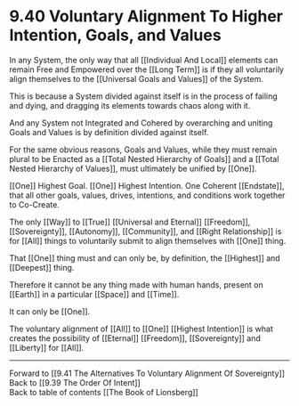 # 9.40 Voluntary Alignment To Higher Intention, Goals, and Values

In any System, the only way that all [[Individual And Local]] elements can remain Free and Empowered over the [[Long Term]] is if they all voluntarily align themselves to the [[Universal Goals and Values]] of the System. 

This is because a System divided against itself is in the process of failing and dying, and dragging its elements towards chaos along with it. 

And any System not Integrated and Cohered by overarching and uniting Goals and Values is by definition divided against itself. 

For the same obvious reasons, Goals and Values, while they must remain plural to be Enacted as a [[Total Nested Hierarchy of Goals]] and a [[Total Nested Hierarchy of Values]], must ultimately be unified by [[One]]. 

[[One]] Highest Goal. [[One]] Highest Intention. One Coherent [[Endstate]], that all other goals, values, drives, intentions, and conditions work together to Co-Create. 

The only [[Way]] to [[True]] [[Universal and Eternal]] [[Freedom]], [[Sovereignty]], [[Autonomy]], [[Community]], and [[Right Relationship]] is for [[All]] things to voluntarily submit to align themselves with [[One]] thing. 

That [[One]] thing must and can only be, by definition, the [[Highest]] and [[Deepest]] thing. 

Therefore it cannot be any thing made with human hands, present on [[Earth]] in a particular [[Space]] and [[Time]]. 

It can only be [[One]]. 

The voluntary alignment of [[All]] to [[One]] [[Highest Intention]] is what creates the possibility of [[Eternal]] [[Freedom]], [[Sovereignty]] and [[Liberty]] for [[All]]. 

___

Forward to [[9.41 The Alternatives To Voluntary Alignment Of Sovereignty]]             
Back to [[9.39 The Order Of Intent]]                  
Back to table of contents [[The Book of Lionsberg]]  

